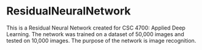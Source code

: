 # ResidualNeuralNetwork
This is a Residual Neural Network created for CSC 4700: Applied Deep Learning. The network was trained on a dataset of 50,000 images and tested on 10,000 images. The purpose of the network is image recognition.
